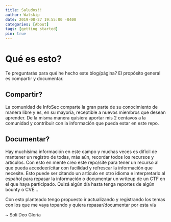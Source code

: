 ```yaml
---
title: Saludos!!
author: Watskip
date: 2019-08-27 19:55:00 -0400
categories: [About]
tags: [getting started]
pin: true
---
```


# Qué es esto?

Te preguntarás para qué he hecho este blog/página? El propósito general es compartir y documentar.

## Compartir?

La comunidad de InfoSec comparte la gran parte de su conocimiento de manera libre y es, en su mayoría, receptible a nuevos miembros que desean aprender.
De la misma manera quisiera aportar mis 2 centavos a la comunidad y contribuir con la información que pueda estar en este repo.

## Documentar?

Hay muchísima información en este campo y muchas veces es difícil de mantener un registro de todas, más aún, recordar todos los recursos y artículos.
Con esto en mente creo este repo/site para tener un recurso al que pueda accedeer/citar con facilidad y refrescar la información que necesite.
Esto puede ser citando un artículo en otro idioma e interpretarlo al español para repasar la información o documentar un writeup de un CTF en el que haya participado.
Quizá algún día hasta tenga reportes de algún bounty o CVE...

Con esto planteado tengo propuesto ir actualizando y registrando los temas con los que me vaya topando y quiera repasar/documentar por esta vía


~ Soli Deo Gloria
